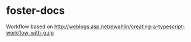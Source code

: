 # foster-docs
Workflow based on http://weblogs.asp.net/dwahlin/creating-a-typescript-workflow-with-gulp